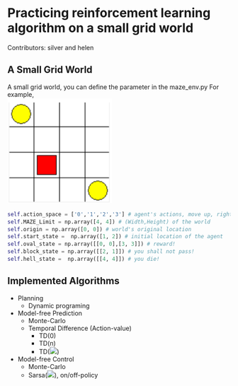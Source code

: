 # Practicing reinforcement learning algorithm on a small grid world
Contributors: silver and helen

## A Small Grid World 
A small grid world, you can define the parameter in the maze_env.py
For example, <br />
![alt text](https://github.com/chihfanhsu/RL_practice/blob/master/README_fig/world_example.png)<br />
```python
self.action_space = ['0','1','2','3'] # agent's actions, move up, right, down, and left
self.MAZE_Limit = np.array([4, 4]) # (Width,Height) of the world
self.origin = np.array([0, 0]) # world's original location
self.start_state =  np.array([1, 2]) # initial location of the agent
self.oval_state = np.array([[0, 0],[3, 3]]) # reward!
self.block_state = np.array([[2, 1]]) # you shall not pass!
self.hell_state =  np.array([[4, 4]]) # you die!
```
## Implemented Algorithms
* Planning
  * Dynamic programing
* Model-free Prediction
  * Monte-Carlo
  * Temporal Difference (Action-value)
    * TD(0)
    * TD(n)
    * TD(<img src="http://chart.googleapis.com/chart?cht=tx&chl=\lambda" style="border:none;">)
* Model-free Control
  * Monte-Carlo
  * Sarsa(<img src="http://chart.googleapis.com/chart?cht=tx&chl=\lambda" style="border:none;">), on/off-policy
